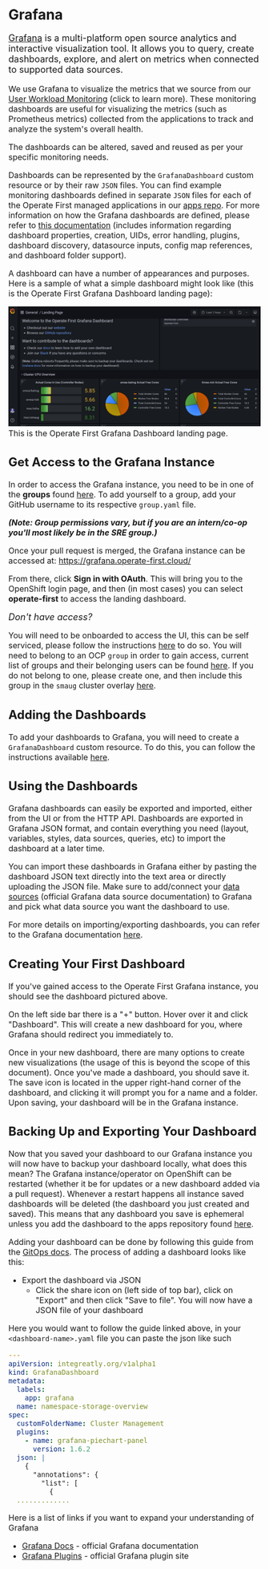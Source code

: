 # Grafana

<font size="4"> 

[Grafana][1] is a multi-platform open source analytics and interactive visualization tool. It allows you to query, create dashboards, explore, and alert on metrics when connected to supported data sources.

</font>

<font size="3">

We use Grafana to visualize the metrics that we source from our [User Workload Monitoring][10] (click to learn more). These monitoring dashboards are useful for visualizing the metrics (such as Prometheus metrics) collected from the applications to track and analyze the system's overall health.

The dashboards can be altered, saved and reused as per your specific monitoring needs.

Dashboards can be represented by the `GrafanaDashboard` custom resource or by their raw `JSON` files. You can find example monitoring dashboards defined in separate `JSON` files for each of the Operate First managed applications in our [apps repo][2]. For more information on how the Grafana dashboards are defined, please refer to [this documentation][3] (includes information regarding dashboard properties, creation, UIDs, error handling, plugins, dashboard discovery, datasource inputs, config map references, and dashboard folder support).

A dashboard can have a number of appearances and purposes. Here is a sample of what a simple dashboard might look like (this is the Operate First Grafana Dashboard landing page):

![DashboardSample](img/dashboard-sample.png)
This is the Operate First Grafana Dashboard landing page.

## Get Access to the Grafana Instance

In order to access the Grafana instance, you need to be in one of the **groups** found [here][11]. To add yourself to a group, add your GitHub username to its respective `group.yaml` file.

***(Note: Group permissions vary, but if you are an intern/co-op you'll most likely be in the **SRE** group.)***

Once your pull request is merged, the Grafana instance can be accessed at: https://grafana.operate-first.cloud/

From there, click **Sign in with OAuth**. This will bring you to the OpenShift login page, and then (in most cases) you can select **operate-first** to access the landing dashboard.

<font size = 4> _Don't have access?_ </font>

You will need to be onboarded to access the UI, this can be self serviced, please follow the instructions [here][4] to do so. You will need to belong to an OCP `group` in order to gain access, current list of groups and their belonging users can be found [here][5]. If you do not belong to one, please create one, and then include this group in the `smaug` cluster overlay [here][6].

## Adding the Dashboards

To add your dashboards to Grafana, you will need to create a `GrafanaDashboard` custom resource. To do this, you can follow the instructions available [here][7].

## Using the Dashboards

Grafana dashboards can easily be exported and imported, either from the UI or from the HTTP API.
Dashboards are exported in Grafana JSON format, and contain everything you need (layout, variables, styles, data sources, queries, etc) to import the dashboard at a later time.

You can import these dashboards in Grafana either by pasting the dashboard JSON text directly into the text area or directly uploading the JSON file. Make sure to add/connect your [data sources][8] (official Grafana data source documentation) to Grafana and pick what data source you want the dashboard to use.

For more details on importing/exporting dashboards, you can refer to the Grafana documentation [here][9].

## Creating Your First Dashboard

If you've gained access to the Operate First Grafana instance, you should see the dashboard pictured above.

On the left side bar there is a "+" button. Hover over it and click "Dashboard". This will create a new dashboard for you, where Grafana should redirect you immediately to.

Once in your new dashboard, there are many options to create new visualizations (the usage of this is beyond the scope of this document). Once you've made a dashboard, you should save it. The save icon is located in the upper right-hand corner of the dashboard, and clicking it will prompt you for a name and a folder. Upon saving, your dashboard will be in the Grafana instance.

## Backing Up and Exporting Your Dashboard

Now that you saved your dashboard to our Grafana instance you will now have to backup your dashboard locally, what does this mean? The Grafana instance/operator on OpenShift can be restarted (whether it be for updates or a new dashboard added via a pull request). Whenever a restart happens all instance saved dashboards will be deleted (the dashboard you just created and saved). This means that any dashboard you save is ephemeral unless you add the dashboard to the apps repository found [here](https://github.com/operate-first/apps).

Adding your dashboard can be done by following this guide from the [GitOps docs](https://www.operate-first.cloud/apps/content/grafana/add_grafana_dashboard.html). The process of adding a dashboard looks like this:
- Export the dashboard via JSON
  - Click the share icon on (left side of top bar), click on "Export" and then click "Save to file". You will now have a JSON file of your dashboard

 Here you would want to follow the guide linked above, in your `<dashboard-name>.yaml` file you can paste the json like such
```yaml
---
apiVersion: integreatly.org/v1alpha1
kind: GrafanaDashboard
metadata:
  labels:
    app: grafana
  name: namespace-storage-overview
spec:
  customFolderName: Cluster Management
  plugins:
    - name: grafana-piechart-panel
      version: 1.6.2
  json: |
    {
      "annotations": {
        "list": [
          {
  .............
```

Here is a list of links if you want to expand your understanding of Grafana
- [Grafana Docs](https://grafana.com/docs/) - official Grafana documentation
- [Grafana Plugins](https://grafana.com/grafana/plugins/) - official Grafana plugin site

[1]: https://grafana.com/oss/grafana
[2]: https://github.com/operate-first/apps/tree/master/grafana/overlays/moc/smaug/dashboards
[3]: https://github.com/integr8ly/grafana-operator/blob/master/documentation/dashboards.md
[4]: map_groups_to_roles.md
[5]: https://github.com/operate-first/apps/tree/master/cluster-scope/base/user.openshift.io/groups
[6]: https://github.com/operate-first/apps/blob/master/cluster-scope/overlays/prod/moc/smaug/kustomization.yaml
[7]: add_grafana_dashboard.md
[8]: https://grafana.com/docs/grafana/latest/datasources/
[9]: https://grafana.com/docs/grafana/latest/dashboards/export-import/
[10]: https://github.com/operate-first/apps/tree/master/docs/content/uwm
[11]: https://github.com/operate-first/apps/tree/master/cluster-scope/base/user.openshift.io/groups

</font>